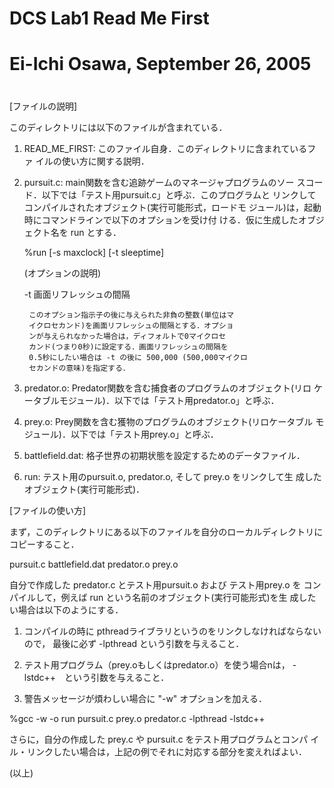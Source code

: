 # DCS Lab1 Read Me First
#
# Ei-Ichi Osawa, September 26, 2005
#

[ファイルの説明]

このディレクトリには以下のファイルが含まれている．

1. READ_ME_FIRST: このファイル自身．このディレクトリに含まれているファ
	イルの使い方に関する説明．

2. pursuit.c: main関数を含む追跡ゲームのマネージャプログラムのソー
	スコード．以下では「テスト用pursuit.c」と呼ぶ．このプログラムと
	リンクしてコンパイルされたオブジェクト(実行可能形式，ロードモ
	ジュール)は，起動時にコマンドラインで以下のオプションを受け付
	ける．仮に生成したオブジェクト名を run とする．

	%run [-s maxclock] [-t sleeptime]

	(オプションの説明)

	-t	画面リフレッシュの間隔

		このオプション指示子の後に与えられた非負の整数(単位はマ
		イクロセカンド)を画面リフレッシュの間隔とする．オプショ 
		ンが与えられなかった場合は，ディフォルトで0マイクロセ
		カンド(つまり0秒)に設定する．画面リフレッシュの間隔を
		0.5秒にしたい場合は -t の後に 500,000 (500,000マイクロ
		セカンドの意味)を指定する．

3. predator.o: Predator関数を含む捕食者のプログラムのオブジェクト(リロ
	ケータブルモジュール)．以下では「テスト用predator.o」と呼ぶ．

4. prey.o: Prey関数を含む獲物のプログラムのオブジェクト(リロケータブル
	モジュール)．以下では「テスト用prey.o」と呼ぶ．

5. battlefield.dat: 格子世界の初期状態を設定するためのデータファイル．

6. run: テスト用のpursuit.o, predator.o, そして prey.o をリンクして生
	成したオブジェクト(実行可能形式)．

[ファイルの使い方]

まず，このディレクトリにある以下のファイルを自分のローカルディレクトリに
コピーすること．

pursuit.c
battlefield.dat
predator.o
prey.o

自分で作成した predator.c とテスト用pursuit.o および テスト用prey.o を
コンパイルして，例えば run という名前のオブジェクト(実行可能形式)を生
成したい場合は以下のようにする．

1) コンパイルの時に pthreadライブラリというのをリンクしなければならないので，
最後に必ず -lpthread という引数を与えること．

2) テスト用プログラム（prey.oもしくはpredator.o）を使う場合nは，
-lstdc++　という引数を与えること．

3) 警告メッセージが煩わしい場合に "-w" オプションを加える．

%gcc -w -o run pursuit.c prey.o  predator.c -lpthread  -lstdc++

さらに，自分の作成した prey.c や pursuit.c をテスト用プログラムとコンパ
イル・リンクしたい場合は，上記の例でそれに対応する部分を変えればよい．

(以上)

